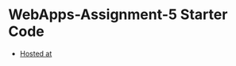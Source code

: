 # WebApps-Assignment-5 Starter Code
- [Hosted at](https://44-563-web-apps-f22.github.io/44563-webapps-assignment-5-BharathMopuru/insects)
